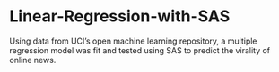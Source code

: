 # Linear-Regression-with-SAS

Using data from UCI’s open machine learning repository, a multiple regression model was fit and tested using SAS to predict the virality of online news.

